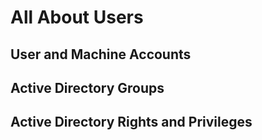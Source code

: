 
# All About Users

## User and Machine Accounts


## Active Directory Groups


## Active Directory Rights and Privileges

